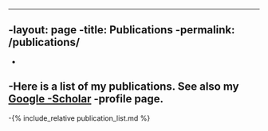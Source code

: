 ----
-layout: page
-title: Publications
-permalink: /publications/
----
-
-Here is a list of my publications. See also my [Google
-Scholar](https://scholar.google.com/citations?user=5VCe4aAAAAAJ)
-profile page.
-
-{% include_relative publication_list.md %}
